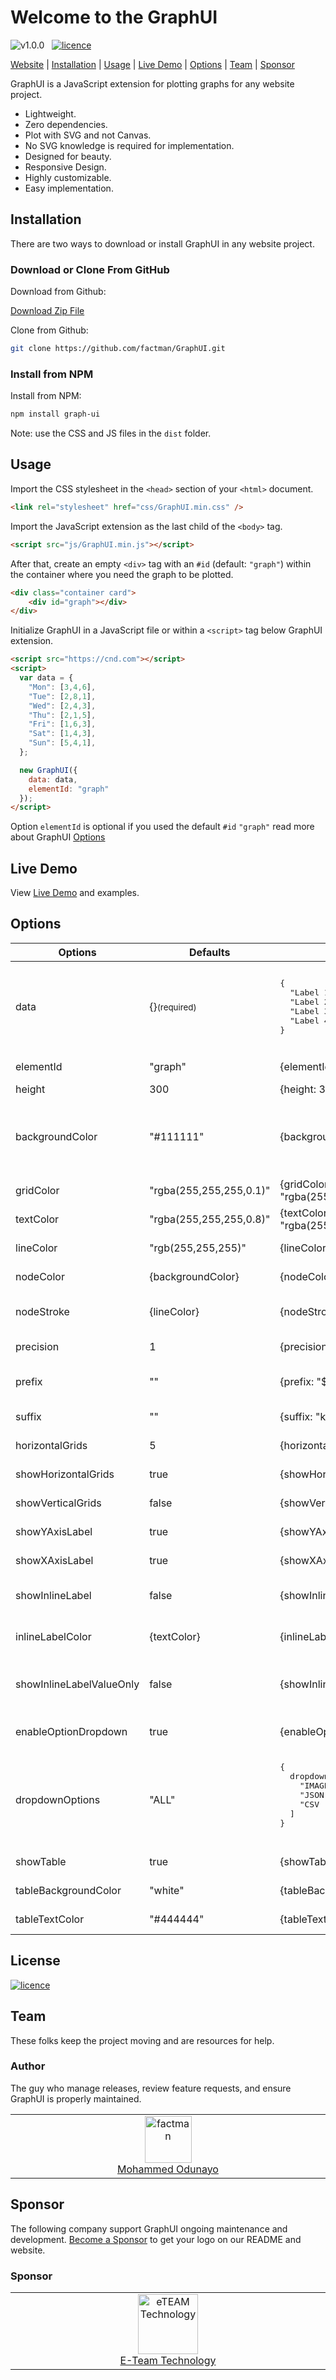 # Welcome to the GraphUI

<img src="https://img.shields.io/badge/GraphUI-v1.0.0-blue.svg" alt="v1.0.0" />
&nbsp;
<a href="https://app.fossa.com/projects/git%2Bgithub.com%2Ffactman%2FGraphUI?ref=badge_shield">
  <img src="https://app.fossa.com/api/projects/git%2Bgithub.com%2Ffactman%2FGraphUI.svg?type=shield" alt="licence" />
</a>

[Website](https://factman.github.io/GraphUI/) |
[Installation](#installation) |
[Usage](#usage) |
[Live Demo](https://factman.github.io/GraphUI/docs/) |
[Options](#options) |
[Team](#team) |
[Sponsor](#sponsor)

GraphUI is a JavaScript extension for plotting graphs for any website project.

* Lightweight.
* Zero dependencies.
* Plot with SVG and not Canvas.
* No SVG knowledge is required for implementation.
* Designed for beauty.
* Responsive Design.
* Highly customizable.
* Easy implementation.

## Installation

There are two ways to download or install GraphUI in any website project.

### Download or Clone From GitHub

Download from Github:

[Download Zip File](https://github.com/factman/GraphUI/archive/master.zip)

Clone from Github:

```bash
git clone https://github.com/factman/GraphUI.git
```

### Install from NPM

Install from NPM:

```bash
npm install graph-ui
```

Note: use the CSS and JS files in the `dist` folder.

## Usage

Import the CSS stylesheet in the `<head>` section of your `<html>` document.

```html
<link rel="stylesheet" href="css/GraphUI.min.css" />
```

Import the JavaScript extension as the last child of the `<body>` tag.

```html
<script src="js/GraphUI.min.js"></script>
```

After that, create an empty `<div>` tag with an `#id` (default: `"graph"`) within the container where you need the graph to be plotted.

```html
<div class="container card">
    <div id="graph"></div>
</div>
```

Initialize GraphUI in a JavaScript file or within a `<script>` tag below GraphUI extension.

```html
<script src="https://cnd.com"></script>
<script>
  var data = {
    "Mon": [3,4,6],
    "Tue": [2,8,1],
    "Wed": [2,4,3],
    "Thu": [2,1,5],
    "Fri": [1,6,3],
    "Sat": [1,4,3],
    "Sun": [5,4,1],
  };

  new GraphUI({
    data: data,
    elementId: "graph"
  });
</script>
```

Option `elementId` is optional if you used the default `#id` `"graph"` read more about GraphUI [Options](#options)

## Live Demo

View
[Live Demo](https://factman.github.io/GraphUI/docs/)
and examples.

## Options

<table>
  <thead>
    <tr>
      <th>Options</th>
      <th>Defaults</th>
      <th>Usage</th>
      <th>Descriptions</th>
    </tr>
  </thead>
  <tbody>
    <tr>
      <td>data</td>
      <td>
        {}<small>(required)</small>
      </td>
      <td>
        <pre>{
  "Label 1": [1,2,...],
  "Label 2": "1,2,...",
  "Label 3": 3,
  "Label 4": "3"
}</pre>
      </td>
      <td>
        Supply an object using the graph labels as the properties of the object in quotes "Label 1", and supply (<b>array</b> or <b>string</b> or <b>number</b>) as the value of each label.
      </td>
    </tr>
    <tr>
      <td>elementId</td>
      <td>"graph"</td>
      <td>{elementId: "graphId"}</td>
      <td>Element #id to plot the graph.</td>
    </tr>
    <tr>
      <td>height</td>
      <td>300</td>
      <td>{height: 300}</td>
      <td>Height of the graph in px.</td>
    </tr>
    <tr>
      <td>backgroundColor</td>
      <td>"#111111"</td>
      <td>{backgroundColor: "#111111"}</td>
      <td>Background color of the graph in as (<b>Hex</b>: "#111111" or <b>Color Name</b>: "darkblue" or <b>RGB|RGBA</b>: "rgba(0,0,0,0.5)").</td>
    </tr>
    <tr>
      <td>gridColor</td>
      <td>"rgba(255,255,255,0.1)"</td>
      <td>{gridColor: "rgba(255,255,255,0.1)"}</td>
      <td>Color for the grid lines in the graph.</td>
    </tr>
    <tr>
      <td>textColor</td>
      <td>"rgba(255,255,255,0.8)"</td>
      <td>{textColor: "rgba(255,255,255,0.8)"}</td>
      <td>Color for the texts in the graph.</td>
    </tr>
    <tr>
      <td>lineColor</td>
      <td>"rgb(255,255,255)"</td>
      <td>{lineColor: "rgb(255,255,255)"}</td>
      <td>Color for the plotted line in the graph.</td>
    </tr>
    <tr>
      <td>nodeColor</td>
      <td>{backgroundColor}</td>
      <td>{nodeColor: "black"}</td>
      <td>Color for each node on the plotted line in the graph.</td>
    </tr>
    <tr>
      <td>nodeStroke</td>
      <td>{lineColor}</td>
      <td>{nodeStroke: "white"}</td>
      <td>Stroke Color for each node on the plotted line in the graph.</td>
    </tr>
    <tr>
      <td>precision</td>
      <td>1</td>
      <td>{precision: 2}</td>
      <td>Number of decimals of each value plotted.</td>
    </tr>
    <tr>
      <td>prefix</td>
      <td>""</td>
      <td>{prefix: "$"}</td>
      <td>A string to prepends at the beginning of each value plotted.</td>
    </tr>
    <tr>
      <td>suffix</td>
      <td>""</td>
      <td>{suffix: "km/h"}</td>
      <td>A string to append at the end of each value plotted.</td>
    </tr>
    <tr>
      <td>horizontalGrids</td>
      <td>5</td>
      <td>{horizontalGrids: 10}</td>
      <td>Number of horizontal grid lines to display.</td>
    </tr>
    <tr>
      <td>showHorizontalGrids</td>
      <td>true</td>
      <td>{showHorizontalGrids: true}</td>
      <td>Show or hide horizontal grid lines on the graph.</td>
    </tr>
    <tr>
      <td>showVerticalGrids</td>
      <td>false</td>
      <td>{showVerticalGrids: true}</td>
      <td>Show or hide vertical grid lines on the graph.</td>
    </tr>
    <tr>
      <td>showYAxisLabel</td>
      <td>true</td>
      <td>{showYAxisLabel: true}</td>
      <td>Show or hide YAxis Labels on the graph.</td>
    </tr>
    <tr>
      <td>showXAxisLabel</td>
      <td>true</td>
      <td>{showXAxisLabel: true}</td>
      <td>Show or hide XAxis Labels on the graph.</td>
    </tr>
    <tr>
      <td>showInlineLabel</td>
      <td>false</td>
      <td>{showInlineLabel: true}</td>
      <td>Show or hide inline Labels on each node of the graph.</td>
    </tr>
    <tr>
      <td>inlineLabelColor</td>
      <td>{textColor}</td>
      <td>{inlineLabelColor: "gray"}</td>
      <td>Color of the inline Labels on each node of the graph.</td>
    </tr>
    <tr>
      <td>showInlineLabelValueOnly</td>
      <td>false</td>
      <td>{showInlineLabelValueOnly: true}</td>
      <td>Show or hide graph labels for inline Label values (<b>false</b> Label 1: $20.00 | <b>true</b> $20.00).</td>
    </tr>
    <tr>
      <td>enableOptionDropdown</td>
      <td>true</td>
      <td>{enableOptionDropdown: true}</td>
      <td>Enable or disable the graph option dropdown menu.</td>
    </tr>
    <tr>
      <td>dropdownOptions</td>
      <td>"ALL"</td>
      <td>
        <pre>{
  dropdownOptions: [
    "IMAGE | Download as PNG image",
    "JSON | Download as Json file",
    "CSV | Download as CSV file"
  ]
}
      </td>
      <td>Enable specific option in the dropdown menu by specifying it in an array of string (["IMAGE","JSON","CSV"]) the label after the pipe character (|) is optional.</td>
    </tr>
    <tr>
      <td>showTable</td>
      <td>true</td>
      <td>{showTable: true}</td>
      <td>Show or hide the graph table.</td>
    </tr>
    <tr>
      <td>tableBackgroundColor</td>
      <td>"white"</td>
      <td>{tableBackgroundColor: "white"}</td>
      <td>Background color for the graph table.</td>
    </tr>
    <tr>
      <td>tableTextColor</td>
      <td>"#444444"</td>
      <td>{tableTextColor: "#444444"}</td>
      <td>Text color for the graph table.</td>
    </tr>
  </tbody>
</table>

## License

<a href="https://app.fossa.com/projects/git%2Bgithub.com%2Ffactman%2FGraphUI?ref=badge_large">
  <img src="https://app.fossa.com/api/projects/git%2Bgithub.com%2Ffactman%2FGraphUI.svg?type=large" alt="licence" />
</a>

## Team

These folks keep the project moving and are resources for help.

### Author

The guy who manage releases, review feature requests, and ensure GraphUI is properly maintained.

<table>
  <tbody>
    <tr>
      <td align="center" valign="top" width="11%">
        <a href="https://github.com/factman">
          <img src="https://avatars2.githubusercontent.com/u/11985531?s=460&v=4" alt="factman" width="75" height="75">
          <br />
          Mohammed Odunayo
        </a>
      </td>
    </tr>
  </tbody>
</table>

## Sponsor

The following company support GraphUI ongoing maintenance and development. [Become a Sponsor](mailto:factman60@gmail.com) to get your logo on our README and website.

<h3>Sponsor</h3>
<table>
  <tbody>
    <tr>
      <td align="center" valign="top" width="11%">
        <a href="https://github.com/eTEAM-Technology/">
          <img src="https://avatars1.githubusercontent.com/u/34057414?s=200&v=4" alt="eTEAM Technology" height="96" />
          <br />
          E-Team Technology
        </a>
      </td>
    </tr>
  </tbody>
</table>
